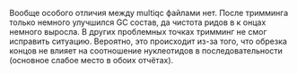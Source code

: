 Вообще особого отличия между multiqc файлами нет. После тримминга только немного улучшился GC состав, да чистота ридов в к онцах немного выросла. В других проблемных точках тримминг не смог исправить ситуацию.
Вероятно, это происходит из-за того, что обрезка концов не влияет на соотношение нуклеотидов в последовательности (основное слабое место в обоих отчётах).
